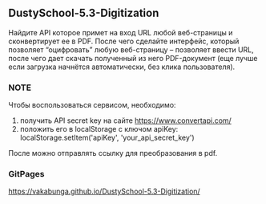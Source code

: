 ## DustySchool-5.3-Digitization

Найдите API которое примет на вход URL любой веб-страницы и сконвертирует ее в PDF. После чего сделайте интерфейс, который позволяет “оцифровать” любую веб-страницу – позволяет ввести URL, после чего дает скачать полученный из него PDF-документ (еще лучше если загрузка начнётся автоматически, без клика пользователя).

### NOTE

Чтобы воспользоваться сервисом, необходимо:
1. получить API secret key на сайте https://www.convertapi.com/
2. положить его в localStorage с ключом apiKey: localStorage.setItem('apiKey', 'your_api_secret_key')

После можно отправлять ссылку для преобразования в pdf.


### GitPages

https://vakabunga.github.io/DustySchool-5.3-Digitization/
